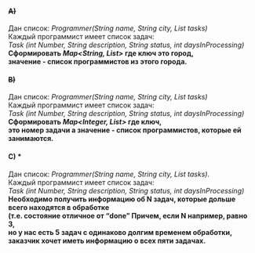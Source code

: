 #### ~~A)~~
Дан список: _Programmer(String name, String city, List<Task>  tasks)_  
Каждый программист  имеет список задач:  
_Task (int Number, String description, String status, int daysInProcessing)_  
**Сформировать _Map<String, List<Programmer>>_ где ключ это  город,  
значение - список программистов из этого города.**

#### ~~B)~~
Дан список: _Programmer(String name, String city, List<Task> tasks)_  
Каждый программист  имеет список задач:    
_Task (int Number, String description, String status, int daysInProcessing)_  
**Сформировать _Map<Integer, List<Programmer>>_ где ключ,  
это номер задачи а значение - список программистов, которые ей занимаются.**

#### C) *
Дан список: _Programmer(String name, String city, List<Task> tasks)._  
Каждый программист  имеет список задач:    
_Task (int Number, String description, String status, int daysInProcessing)_  
**Необходимо получить информацию об N задач, которые дольше всего находятся в обработке  
(т.е. состояние отличное от “done” Причем, если N например, равно 3,  
но у нас есть 5 задач с одинаково долгим временем обработки,  
заказчик хочет иметь информацию о всех пяти задачах.**  
